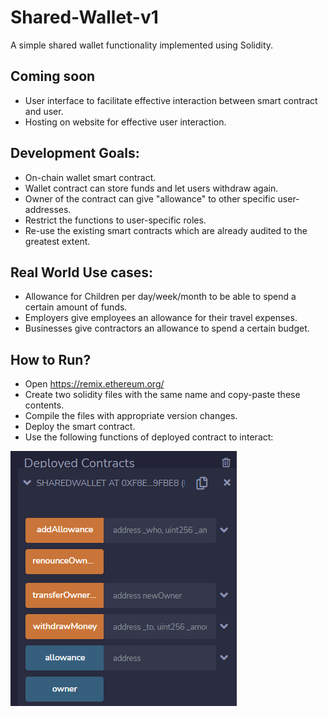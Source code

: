 # Shared-Wallet-v1
A simple shared wallet functionality implemented using Solidity.

## Coming soon
- User interface to facilitate effective interaction between smart contract and user.
- Hosting on website for effective user interaction.

## Development Goals:
- On-chain wallet smart contract.
- Wallet contract can store funds and let users withdraw again.
- Owner of the contract can give "allowance" to other specific user-addresses.
- Restrict the functions to user-specific roles.
- Re-use the existing smart contracts which are already audited to the greatest extent.

## Real World Use cases:
- Allowance for Children per day/week/month to be able to spend a certain amount of funds.
- Employers give employees an allowance for their travel expenses.
- Businesses give contractors an allowance to spend a certain budget.

## How to Run?
- Open https://remix.ethereum.org/
- Create two solidity files with the same name and copy-paste these contents.
- Compile the files with appropriate version changes.
- Deploy the smart contract.
- Use the following functions of deployed contract to interact:

![alt text](https://github.com/pps-19012/Shared-Wallet-v1/blob/main/sharedwallet.png)
